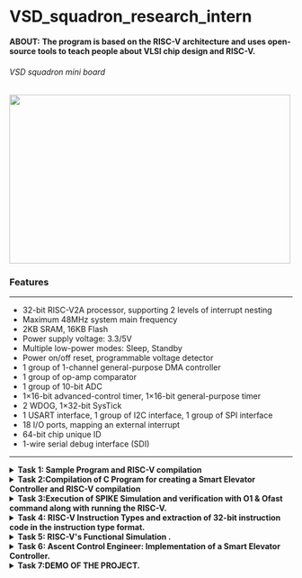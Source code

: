 # VSD_squadron_research_intern
**ABOUT:** **The program is based on the RISC-V architecture and uses open-source tools to teach people about VLSI chip design and RISC-V.**

###### VSD squadron mini board

<img align="center" width="500" height="300" src="https://github.com/sakthispgs/VSDsquadronmini_intern/assets/157115078/eb05f13c-0acb-4d20-b5cd-9c287286f0ac">


### Features
___

+ 32-bit RISC-V2A processor, supporting 2 levels of interrupt nesting
+ Maximum 48MHz system main frequency
+ 2KB SRAM, 16KB Flash
+ Power supply voltage: 3.3/5V
+ Multiple low-power modes: Sleep, Standby
+ Power on/off reset, programmable voltage detector
+ 1 group of 1-channel general-purpose DMA controller
+ 1 group of op-amp comparator
+ 1 group of 10-bit ADC
+ 1×16-bit advanced-control timer, 1×16-bit general-purpose timer
+ 2 WDOG, 1×32-bit SysTick
+ 1 USART interface, 1 group of I2C interface, 1 group of SPI interface
+ 18 I/O ports, mapping an external interrupt
+ 64-bit chip unique ID
+ 1-wire serial debug interface (SDI)
---
<details>
  <summary><b>
    Task 1: Sample Program and RISC-V compilation
</b></summary>
  
__The task 1 consist of some of the basic installation operation of the necessary tools such as Ubuntu on VMBox, Visual C++. Then we have to write a sample C code and analysing RISC asssemby code for the sample C code.__
___
+ Writing a C code to count sum of numbers from 1 to n using Leafpad as shown below.

![sample C program on Leafpad](https://github.com/sakthispgs/VSDsquadronmini_intern/assets/157115078/1a3edd12-338c-4ba9-9af9-a55d7460c0c1)
---

 #### Running above program in RISC-V Simulator
+ Command for Compiling the Code using RISCV Compiler.
```
$ riscv64-unknown-elf-gcc -O1 -mabi=lp64 -march=rv64i -o filename.o filename.c
$ ls -ltr filename.o
```

![RISC-V based simulation](https://github.com/sakthispgs/VSDsquadronmini_intern/assets/157115078/e43f4690-3310-4e73-8f4f-4a27d3f25827)

---
+ Assembly code for C program
```
$ riscv64-unknown-elf-objdump -d filename.o 
$ riscv64-unknown-elf-objdump -d filename.o | less
```

![Assembly code for C](https://github.com/sakthispgs/VSDsquadronmini_intern/assets/157115078/c36ebd0c-0b25-4037-97e6-ad018414bb42)

---

+ Assembly code for Ofast command
```
$ riscv64-unknown-elf-gcc -Ofast -mabi=lp64 -march=rv64i -o filename.o filename.c
$ riscv64-unknown-elf-objdump -d filename.o | less 
```
![Assembly code for Ofast command](https://github.com/sakthispgs/VSDsquadronmini_intern/assets/157115078/cdea39c3-8202-4fe5-985e-a7c7fcd53955)

---

**END OF TASK-1**

---
</details>

<details>
  <summary><b>Task 2:Compilation of C Program for creating a Smart Elevator Controller and RISC-V compilation</b></summary>

  + __The task 2 involves writing a C Program for creating a Smart Elevator Controller and we have to analyze RISC-V asssemby code for the above C code.__

#### Objective:
The C code must implement a simple smart elevator controller, designed to handle basic elevator operations including floor requests, movement, and stopping at requested floors. This system simulates how a real-world elevator might function, focusing on simplicity and fundamental concepts.

#### Detailed Operation:
1.Initialization:
The elevator starts at floor 0.
An array of boolean values (requests) is used to keep track of which floors have been requested.

2.User Interaction:
The user is continuously prompted to enter a floor number to request.
Valid floor numbers (within the range 0 to 9) are accepted and recorded as requests.
Entering -1 exits the program.

3.Request Handling:
The request_floor function marks a floor as requested.
The move_elevator function processes these requests, moving the elevator to the appropriate floor and changing direction as needed.

4.Simulation of Movement:
The elevator checks for the nearest requested floor in the current direction.
It moves to that floor, stops, and clears the request.
If no requests are pending in the current direction, it changes direction and continues checking for requests.

---

+ The C code for a Smart Elevator Controller can be elaborated as further:
```
#include <stdio.h>
#include <stdbool.h>

#define MAX_FLOORS 10

void request_floor(int floor);
void move_elevator();
void stop_elevator(int floor);

int current_floor = 0;
bool requests[MAX_FLOORS] = { false };
bool moving_up = true;

int main() {
    int floor_request;

    while (1) {
        printf("Enter the floor number to request (0-%d) or -1 to exit: ", MAX_FLOORS - 1);
        scanf("%d", &floor_request);

        if (floor_request == -1) {
            break;
        } else if (floor_request >= 0 && floor_request < MAX_FLOORS) {
            request_floor(floor_request);
        } else {
            printf("Invalid floor number. Please try again.\n");
        }

        move_elevator();
    }

    return 0;
}

void request_floor(int floor) {
    requests[floor] = true;
    printf("Floor %d requested.\n", floor);
}

void move_elevator() {
    if (moving_up) {
        for (int i = current_floor + 1; i < MAX_FLOORS; i++) {
            if (requests[i]) {
                current_floor = i;
                requests[i] = false;
                stop_elevator(i);
                return;
            }
        }
        moving_up = false;  
    }

    if (!moving_up) {
        for (int i = current_floor - 1; i >= 0; i--) {
            if (requests[i]) {
                current_floor = i;
                requests[i] = false;
                stop_elevator(i);
                return;
            }
        }
        moving_up = true;  
    }
}

void stop_elevator(int floor) {
    printf("Stopping at floor %d.\n", floor);
}
```

---

+ Output for the above C program can be displayed as:
  
![Screenshot 2024-06-25 105635](https://github.com/sakthispgs/VSDsquadronmini_intern/assets/157115078/a2c93947-3765-403e-8a8c-57eb5fbcbca4)

---

#### __Detailed Steps of the Example:__
+ First Input: User requests floor 5.  
  Output: "Floor 5 requested."  
  Output: "Stopping at floor 5."
+ Second Input: User requests floor 2.   
  Output: "Floor 2 requested."  
  Output: "Stopping at floor 2."
+ Exit: User inputs -1 to exit.  
  Program terminates.
---

#### __Code Behavior:__

+ The elevator starts at floor 0.
+ The elevator handles requests sequentially, moving to the next requested floor in the direction it is currently moving.
+ When no further requests are in the current direction, it changes direction and checks for requests in the opposite direction.
+ The process continues until the user decides to exit by entering -1.

---

+ Display the content of a file by using  `cat smart_elevator.c` , where The cat command is a versatile companion for various file-related operations.
  
![Screenshot 2024-06-25 110751](https://github.com/sakthispgs/VSDsquadronmini_intern/assets/157115078/457333e2-4346-4401-ac45-dcf55a0352bc)

---

#### Running above program in RISC-V Simulator
+ Command for Compiling the Code using RISCV Compiler.

```
$ riscv64-unknown-elf-gcc -O1 -mabi=lp64 -march=rv64i -o filename.o filename.c
$ ls -ltr filename.o
```

![Screenshot 2024-06-25 110810](https://github.com/sakthispgs/VSDsquadronmini_intern/assets/157115078/47c0e571-0a96-46cd-a249-49faf8d6b30d)

---

+ Assembly code of C program for '/main' module:
```
$ riscv64-unknown-elf-objdump -d filename.o 
$ riscv64-unknown-elf-objdump -d filename.o | less
```

![Screenshot 2024-06-25 111554](https://github.com/sakthispgs/VSDsquadronmini_intern/assets/157115078/58498d90-4712-4220-961b-d183503e4348)

---

+ Assembly code of C program for 'Ofast' command:
```
$ riscv64-unknown-elf-gcc -Ofast -mabi=lp64 -march=rv64i -o filename.o filename.c
$ riscv64-unknown-elf-objdump -d filename.o | less 
```

![Screenshot 2024-06-25 112152](https://github.com/sakthispgs/VSDsquadronmini_intern/assets/157115078/b32e4d3c-3d41-43e2-9b73-05a389a28185)

---

#### __Conclusion:__

+ The provided C code for a smart elevator controller is a foundational example of how an elevator system can be simulated using basic programming constructs. It offers a practical demonstration of state management, control flow, and user interaction, making it a valuable educational tool and a basis for further development and enhancement in more complex applications.

---

**END OF TASK-2**

---
</details>

<details>
  <summary><b>Task 3:Execution of SPIKE Simulation and verification with O1 & Ofast command along with running the RISC-V.</b></summary>

 + __The task 3 involves the execution of spike simulation and also consisting of debug of the Assembly code that is generated for the previous program.__

---

   First of all we have to execute the program using the step by step process such as, calling the program through ```riscv64-unknown-elf-gcc -o1 -mabi=lp64 -march=rv64i -o smart_elevator.o smart_elevator.c```, then compile it by using commands such as ```gcc smart_elevator.c``` and  ```./a.out```.

   Similarly again run the same program by using the spike simulation command such that ```spike pk smart_elevator.o``` .
   
   + One of the important goal is that output of both the simulation should return the same results as shown bellow.

![output verification through spike](https://github.com/sakthispgs/VSDsquadronmini_intern/assets/157115078/b14c2769-3d20-46c8-ae93-69a88ddb9a02)

---

+ Now we can access the Assembly code by using the command  ```riscv64-unknown-elf-objdump -d smart_elevator.o | less```.

![Screenshot 2024-06-26 171251](https://github.com/sakthispgs/VSDsquadronmini_intern/assets/157115078/ef8d2dfb-1435-4ed2-9c37-23b9516a478e)

---

__DEBUG PROCESS using ASSEMBLY CODE:__

+ The process of debugging involves the command  ```spike -d pk smart_elevator```, which debug's the assembly code and we can access each of the register by calling the variable name which is provided on the code. For example sp-Stack Pointer , lui - Load Upper Immediate , addi - Add Immediate ,  sw - Store Word etc...
  
  Now to initiate the file location we may use the command  ```(spike) until pc 0 100b0``` and then press enter and also use the command ```(spike) reg 0 sp```.

  ![debug assembly 1](https://github.com/sakthispgs/VSDsquadronmini_intern/assets/157115078/63f936fb-ab10-4156-aa60-478a53d927af)

+ Then the calculation of updation of the stack pointer can be done as following...

   ![stack pointer calculation](https://github.com/sakthispgs/VSDsquadronmini_intern/assets/157115078/645c6785-e4ec-42f3-a671-fa3e8a670257)

---

+ Further proceeding with the debug operation of the Assembly code as following..

  ![Screenshot 2024-06-26 174621](https://github.com/sakthispgs/VSDsquadronmini_intern/assets/157115078/33435ea2-d201-4be4-a129-caa24e750f03)

![Screenshot 2024-06-26 174855](https://github.com/sakthispgs/VSDsquadronmini_intern/assets/157115078/cdea8275-795f-4fee-a076-915ac4e17799)

---

**END OF TASK-3**

---

</details>

<details>
  <summary><b>Task 4: RISC-V Instruction Types and extraction of 32-bit instruction code in the instruction type format.</b></summary>

  + RISC-V instructions are grouped into different types based on their structure and purpose. Each type has a specific format that dictates how the instruction's bits are organized.
    These instruction types allow RISC-V to efficiently handle a wide range of operations, from basic arithmetic to complex control flow and memory access.
 Here are the basic RISC-V instruction types (Below response consist of block of command, inwhich first lines represents **Bit Numbers** and the second line represents the **Instruction set architectures**) :

---

#### 1.R-type (Register):

+ Purpose: Perform arithmetic and logical operations using values from two registers.

+ Format: Includes fields for the operation code (opcode), two source registers (rs1 and rs2), a destination register (rd), and function codes (funct3 and funct7) that specify the exact operation.

  Example: `add x1, x2, x3` (adds the values in `x2` and `x3`, and stores the result in `x1`).
```
 31   25   24  20  19  15  14  12   11  7   6    0
| funct7 |  rs2  |  rs1  | funct3 |  rd  |  opcode  |
```

#### 2.I-type (Immediate):

+ Purpose: Perform operations involving an immediate value (a constant) and a register, or load data from memory.
+ Format: Includes fields for the opcode, one source register (rs1), a destination register (rd), a function code (funct3), and an immediate value.

Example: `addi x1, x2, 10` (adds the value in `x2` and the immediate value 10, and stores the result in `x1`).
```
 31      20   19  15  14  12   11  7   6    0
| imm[11:0] |  rs1  | funct3 |  rd  |  opcode  |
```

#### 3.S-type (Store):

+ Purpose: Store data from a register into memory.
+ Format: Includes fields for the opcode, two source registers (rs1 and rs2), a function code (funct3), and a split immediate value.

Example: `sw x1, 0(x2)` (stores the value in `x1` into the memory address calculated as `0 + x2`).
```
 31      25   24  20  19  15  14    12   11    7    6   0
| imm[11:5] |  rs2  |  rs1  |  funct3  | imm[4:0] | opcode |
```

#### 4.B-type (Branch):

+ Purpose: Perform conditional branches based on comparisons.
+ Format: Includes fields for the opcode, two source registers (rs1 and rs2), a function code (funct3), and a split immediate value that determines the branch target.

Example: `beq x1, x2, label` (branches to label if the values in `x1` and `x2` are equal).
```
 31    30   25    24   20    19    15 14      12 11     8    7        6     0
| imm[12] | imm[10:5] |  rs2  | rs1 |  funct3  | imm[4:1] | imm[11] | opcode |
```

#### 5.U-type (Upper Immediate):

+ Purpose: Handle large immediate values, typically for addressing or arithmetic involving large constants.
+ Format: Includes fields for the opcode, a destination register (rd), and a large immediate value.

Example: `lui x1, 0x12345` (loads the immediate value `0x12345000` into `x1`).
```
 31        12 11   7 6      0
| imm[31:12] |  rd  | opcode |
```

#### 6.J-type (Jump):

+ Purpose: Perform jumps to a specified address and optionally link (store the return address).
+ Format: Includes fields for the opcode, a destination register (rd), and a large immediate value that determines the jump target.

Example: `jal x1, label` (jumps to label and stores the return address in `x1`).
```
 31       30         21       20  19       12 11   7 6    0
| imm[20] | imm[10:1] | imm[11] | imm[19:12] |  rd  | opcode |
```

---

+ **Extraction of 32-bit instruction code in the instruction type format.**

**1.ADD(addition)**

```
ADD r1, r2, r3
```
+ **Description:**
  - ADD r1, r2, r3: This instruction performs an arithmetic addition of the values in registers r2 and r3 and stores the result in register r1.
+ **Instruction Type:**
  - Type: R-type (Register)
+ **Format:**
  - R-type Format Fields:
    - opcode: Specifies the operation to be performed (for ADD, it is typically `0110011` in binary).
    - rd: The destination register (in this case, `r1`).
    - funct3: A 3-bit function code that, along with the opcode and funct7, uniquely identifies the instruction (for ADD, it is `000`).
    - rs1: The first source register (in this case, `r2`).
    - rs2: The second source register (in this case, `r3`).
    - funct7: A 7-bit function code that, along with the opcode and funct3, uniquely identifies the instruction (for ADD, it is `0000000`).

**2.SUB(subraction)**

```
SUB r3, r1, r2
```
+ **Description:**
  - SUB r3, r1, r2: This instruction performs an arithmetic subtraction of the value in register r2 from the value in register r1 and stores the result in register r3.
+ **Instruction Type:**
  - Type: R-type (Register)
+ **Format:**
  - R-type Format Fields:
    - opcode: Specifies the operation to be performed (for SUB, it is typically `0110011` in binary).
    - rd: The destination register (in this case, `r3`).
    - funct3: A 3-bit function code that, along with the opcode and funct7, uniquely identifies the instruction (for SUB, it is `000`).
    - rs1: The first source register (in this case, `r1`).
    - rs2: The second source register (in this case, `r2`).
    - funct7: A 7-bit function code that, along with the opcode and funct3, uniquely identifies the instruction (for SUB, it is `0100000`).

**3.AND(operation)**
```
AND r2, r1, r3
```
+ **Description:**
  - AND r2, r1, r3: This instruction performs a bitwise AND operation between the values in registers r1 and r3, and stores the result in register r2.
+ **Instruction Type:**
  - Type: R-type (Register)
+ **Format:**
  - R-type Format Fields:
    - opcode: Specifies the operation to be performed (for AND, it is typically `0110011` in binary).
    - rd: The destination register (in this case, `r2`).
    - funct3: A 3-bit function code that, along with the opcode and funct7, uniquely identifies the instruction (for AND, it is `111`).
    - rs1: The first source register (in this case, `r1`).
    - rs2: The second source register (in this case, `r3`).
    - funct7: A 7-bit function code that, along with the opcode and funct3, uniquely identifies the instruction (for AND, it is `0000000`).
   
**4.OR(operation)**
```
OR r8, r2, r5
```
+ **Description:**
  - OR r8, r2, r5: This instruction performs a bitwise OR operation between the values in registers r2 and r5, and stores the result in register r8.
+ **Instruction Type:**
  - Type: R-type (Register)
+ **Format:**
  - R-type Format Fields:
    - opcode: Specifies the operation to be performed (for OR, it is typically `0110011` in binary).
    - rd: The destination register (in this case, `r8`).
    - funct3: A 3-bit function code that, along with the opcode and funct7, uniquely identifies the instruction (for OR, it is `110`).
    - rs1: The first source register (in this case, `r2`).
    - rs2: The second source register (in this case, `r5`).
    - funct7: A 7-bit function code that, along with the opcode and funct3, uniquely identifies the instruction (for OR, it is `0000000`).
   
  **5.XOR(operation)**
  ```
  XOR r8, r1, r4
  ```
+ **Description:**
  - XOR r8, r1, r4: This instruction performs a bitwise XOR operation between the values in registers r1 and r4, and stores the result in register r8.
+ **Instruction Type:**
  - Type: R-type (Register)
+ **Format:**
  - R-type Format Fields:
  - opcode: Specifies the operation to be performed (for XOR, it is typically `0110011` in binary).
  - rd: The destination register (in this case, `r8`).
  - funct3: A 3-bit function code that, along with the opcode and funct7, uniquely identifies the instruction (for XOR, it is `100`).
  - rs1: The first source register (in this case, `r1`).
  - rs2: The second source register (in this case, `r4`).
  - funct7: A 7-bit function code that, along with the opcode and funct3, uniquely identifies the instruction (for XOR, it is `0000000`).
 
**6.SLT(set-less-than comparison)**
```
SLT r10, r2, r4
```
+ **Description:**
  - SLT r10, r2, r4: This instruction performs a set-less-than comparison between the values in registers r2 and r4. If the value in r2 is less than the value in r4, it sets the destination register r10 to 1; otherwise, it sets r10 to 0.
+ **Instruction Type:**
  - Type: R-type (Register)
+ **Format:**
  - R-type Format Fields:
    - opcode: Specifies the operation to be performed (for SLT, it is typically 0110011 in binary).
    -  rd: The destination register (in this case, r10).
    - funct3: A 3-bit function code that, along with the opcode and funct7, uniquely identifies the instruction (for SLT, it is 010).
    - rs1: The first source register (in this case, r2).
    - rs2: The second source register (in this case, r4).
    - funct7: A 7-bit function code that, along with the opcode and funct3, uniquely identifies the instruction (for SLT, it is `0000000`).
   
**7.ADDI(add immediate)**
```
ADDI r12, r3, 5
```
+ **Description:**
  - ADDI r12, r3, 5: This instruction performs an addition of the value in register r3 and the immediate value 5, and stores the result in register r12.
+ **Instruction Type:**
  - Type: I-type (Immediate)
+ **Format:**
  - I-type Format Fields:
    - opcode: Specifies the operation to be performed (for ADDI, it is typically `0010011` in binary).
    - rd: The destination register (in this case, `r12`).
    - funct3: A 3-bit function code that, along with the opcode, uniquely identifies the instruction (for ADDI, it is `000`).
    - rs1: The source register (in this case, `r3`).
    - imm[11:0]: A 12-bit immediate value (in this case, `5`).

  **8.SW(Store)**
  ```
  SW r3, r1, 4
  ```
  + **Description:**
    - SW r3, r1, 4: This instruction stores the value in register r3 to the memory address computed by adding the immediate value 4 to the base address in register r1.
  + **Instruction Type:**
    - Type: S-type (Store)
+ **Format:**
  - S-type Format Fields:
    - opcode: Specifies the operation to be performed (for SW, it is typically `0100011` in binary).
    - imm[11:5]: The upper 7 bits of the 12-bit immediate value.
    - rs2: The source register containing the value to be stored (in this case, `r3`).
    - rs1: The base address register (in this case, `r1`).
    - funct3: A 3-bit function code that, along with the opcode, uniquely identifies the instruction (for SW, it is `010`).
    - imm[4:0]: The lower 5 bits of the 12-bit immediate value.
   
+ **9.SRL(Shift Right Logical)**
  ```
  SRL r16, r11, r2
  ```
+ **Description:**
  - SRL r16, r11, r2: This instruction performs a logical right shift on the value in register r11 by the number of positions specified in register r2, and stores the result in register r16.
+ **Instruction Type:**
  - Type: R-type (Register)
+ **Format:**
  - R-type Format Fields:
    - opcode: Specifies the operation to be performed (for SRL, it is typically `0110011` in binary).
    - rd: The destination register (in this case, r16).
    - funct3: A 3-bit function code that, along with the opcode and funct7, uniquely identifies the instruction (for SRL, it is `101`).
    - rs1: The first source register (in this case, r11).
    - rs2: The second source register (in this case, r2).
    - funct7: A 7-bit function code that, along with the opcode and funct3, uniquely identifies the instruction (for SRL, it is `0000000`).
   
+ **10.BNE(Branch on Not Equal)**
 ```
BNE r0, r1, 20
```
+ **Description:**
  - BNE r0, r1, 20: This instruction compares the values in registers r0 and r1. If the values are not equal, it branches to the address specified by the immediate value 20 (which is a byte offset from the current program counter).
+ **Instruction Type:**
  - Type: B-type (Branch)
+ **Format:**
  - B-type Format Fields:
    - opcode: Specifies the operation to be performed (for BNE, it is typically `1100011` in binary).
    - imm[12|10:5]: The immediate value split into upper bits (bit 12 and bits 10 to 5).
    - rs2: The second source register (in this case, r1).
    - rs1: The first source register (in this case, r0).
    - funct3: A 3-bit function code that, along with the opcode, uniquely identifies the instruction (for BNE, it is `001`).
    - imm[4:1|11]: The immediate value split into lower bits (bits 4 to 1 and bit `11`).
   
+ **11.BEQ(branch if equal)**
  ```
  BEQ r0, r0, 15
  ```
+ **Description:**
  - BEQ r0, r0, 15: This instruction compares the values in registers r0 and r0. Since both are the same, it checks if they are equal, and if true, it branches to the address specified by the immediate value 15 (which is a byte offset from the current program counter).
+ **Instruction Type:**
  - Type: B-type (Branch)
+ **Format:**
  - B-type Format Fields:
    - opcode: Specifies the operation to be performed (for BEQ, it is typically 1100011 in binary).
    - imm[12|10:5]: The immediate value split into upper bits (bit 12 and bits 10 to 5).
    - rs2: The second source register (in this case, r0).
    - rs1: The first source register (in this case, r0).
    - funct3: A 3-bit function code that, along with the opcode, uniquely identifies the instruction (for BEQ, it is `000`).
    - imm[4:1|11]: The immediate value split into lower bits (bits 4 to 1 and bit `11`).
   
+ **12.LW(load)**
  ```
  LW r13, r11, 2
  ```
+ **Description:**
  - LW r13, r11, 2: This instruction loads a 32-bit word from memory at the address calculated by adding the immediate value 2 to the base address in register r11, and stores the result in register r13.
+ **Instruction Type:**
  - Type: I-type (Immediate)
+ **Format:**
  - I-type Format Fields:
    - opcode: Specifies the operation to be performed (for LW, it is typically `0000011` in binary).
    - rd: The destination register (in this case, r13).
    - funct3: A 3-bit function code that, along with the opcode, uniquely identifies the instruction (for LW, it is `010`).
    - rs1: The base address register (in this case, r11).
    - imm[11:0]: A 12-bit immediate value (in this case, 2).
      
---

#### CONCLUSION:

+ **The final declaration of instruction type format for given specific 32-bit instruction code of RISC-V instructions:**
  
| Instruction | Type | Instruction | Type |
|-------------| ------| -------------| ------|
| ADD r1, r2, r3 | R | ADDI r12, r3, 5 | I |
| SUB r3, r1, r2 | R | SW r3, r1, 4 | S |
| AND r2, r1, r3 | R | SRL r16, r11, r2 | R |
| OR r8, r2, r5 | R | BNE r0, r1, 20 | B |
| XOR r8, r1, r4 | R | BEQ r0, r0, 15 | B |
| SLT r10, r2, r4 | R | LW r13, r11, 2 | I |
| SLL r15, r11, r2 | R | 

---

**END OF TASK-4**

---
</details>

<details>
  <summary><b>Task 5: RISC-V's Functional Simulation .</b></summary>

+ **DESCRIPTION**
  + #### Icarus Verilog (iverilog):
    + Icarus Verilog is an open-source Verilog simulation and synthesis tool. It is used primarily for verifying and testing digital designs written in the Verilog hardware description language (HDL).
    + Icarus Verilog can compile and simulate Verilog HDL code, making it a useful tool for verifying the correctness of digital designs.
  + #### GTKWave:
    + GTKWave is an open-source waveform viewer for viewing the signal changes over time in digital circuits. It is often used in conjunction with simulation tools like Icarus Verilog
    +  GTKWave provides a graphical interface to view waveform data, making it easier to analyze the behavior of digital circuits.

Together, Icarus Verilog and GTKWave form a powerful combination for designing, simulating, and analyzing digital circuits using Verilog HDL. 
 
  ---

+ **Steps to be followed to validate the Functional simulation:**
  + First we have to create a directory, I have used the command `mkdir sakthispgs` to create a directory.
  + Then I have used `touch sakthi_rv32i.v` and `touch sakthi_rv32i_tb.v` commands to create two different files , inwhich one represents verilog file while other represents the test bench file.
  + Import the verilog code and test bench code on to the leafpad and the save it
  ![Screenshot 2024-07-06 182545](https://github.com/sakthispgs/VSDsquadronmini_intern/assets/157115078/e1cde336-ba19-4e2f-a36a-21e0d892befe)

---

  + To run and simulate the verilog code, we use the following command:
    ```
    $ iverilog -o sakthi_rv32i sakthi_rv32i.v sakthi_rv32i_tb.v
    $ ./sakthi_rv32i.v
    ```
  +  To observe the simulation waveform in GTKWave, we use the command `$ gtkwave sakthi_rv32i.vcd`
  ![Screenshot 2024-07-06 182609](https://github.com/sakthispgs/VSDsquadronmini_intern/assets/157115078/a4f65d5d-1ebb-4647-8074-58e2c443798c)

---

+ **GTKwave**:
   + Let us Analyze the Output Waveform of various instructions that we have covered.
   + Here we use GTKwave to see the variation at the output.
   + It primarily works with VCD files generated by simulators like Icarus Verilog, but it also supports other file formats such as LXT, LXT2, FST, and more.Users can easily navigate through the signals, zoom in and out, and focus on specific areas of interest.

![Screenshot 2024-07-06 161507](https://github.com/sakthispgs/VSDsquadronmini_intern/assets/157115078/80f6bba1-460f-4ef3-a13a-67058771608f)

---

**END OF TASK-5**

---

</details>  

<details>
  <summary><b>Task 6: Ascent Control Engineer: Implementation of a Smart Elevator Controller.</b></summary>

### A Smart Elevator Controller:

This task involves a Creating simple a smart elevator controller involves designing a system that can efficiently manage the movement of elevators in a building, ensuring optimal performance and user experience.


------

#### **Overview**

>*A Smart Elevator Controller is a sophisticated system that enhances the efficiency, safety, and user experience of elevator operations within a building. It leverages advanced technologies and intelligent algorithms to optimize elevator movement and coordination. This controller efficiently assigns elevators to service calls, minimizing wait times and reducing congestion by coordinating multiple elevators.
The Smart Elevator Controller also emphasizes energy efficiency, utilizing regenerative braking and smart standby modes to reduce energy consumption. Communication systems within the controller integrate seamlessly with building management systems, enabling real-time monitoring and control. Advanced features like predictive maintenance and remote monitoring further enhance the functionality and reliability of the system, making it a key component in modern, intelligent building management.*

---

#### **Components required**

1.VSDSquadron Mini: To control the logic and operation of the elevator. 
 
2.Sensors: To detect the elevator's position at different floors.

3.Actuators:
  + DC Motor or Stepper Motor: To drive the elevator up and down.
  + Motor Driver: To control the motor based on microcontroller commands.

4.Power Supply: Ensure a stable power source for the microcontroller and motors.

5.7-Segment Displays: To show the current floor.

6.Push Buttons: For users to input floor selection and call the elevator.

7.Breadboard and Jumper Wires: For prototyping the circuit.    

---

#### **Pinout diagram for Elevator Controller**

![Presentation1](https://github.com/sakthispgs/VSDsquadronmini_intern/assets/157115078/9bf88412-1a88-4026-bb76-0e701e4d4a31)

+ The circuit connection diagram for the elevator controller system features a VSDSquadron Mini board interfacing with a proximity sensor, a motor driver, an LCD display, and a stepper motor. The VSDSquadron Mini board is powered through its VIN pin connected to a power supply, with a common ground (GND) shared among all components. The proximity sensor connects its VCC pin to the power supply, its GND pin to the common ground, and its output pin to the PC0 pin of the VSDSquadron Mini. For motor control, the motor driver is linked to the VSDSquadron Mini via the STEP and DIRECTION pins connected to PD0 and PD1 respectively. The motor driver's VDD pin is connected to a stable power supply, with its GND pin connected to the common ground. The motor driver's output pins (1A, 2A, STEP, and VMOT) are connected to the corresponding coils of the stepper motor. Additionally, the LCD display receives power from the VCC pin and shares the common ground. The control pins of the LCD display (E, RS, D3, D6, and D7) are connected to PC1, PC2, and PC3 pins of the VSDSquadron Mini, enabling the display to provide feedback on the elevator's status. This setup allows the VSDSquadron Mini to process inputs from the proximity sensor and user commands, control the stepper motor via the motor driver, and display relevant information on the LCD screen.

---

#### **Simplified Table for Elevator Controller**
+ Since the elevator controller operates based on state changes driven by the clock, a complete truth table for all possible input combinations would be extensive. However, we can illustrate a simplified version capturing the primary states and transitions:

|clk|reset|floor_request|request_valid|current_floor(prev)|moving_up(prev)|stop (prev)|current_floor (next)|moving_up (next)|stop(next)|
|--|---|--------|---------|--------|--------|--------|--------|-------|---------|
|0|1|X|X|X|X|X|0|1|0|
|1|0|3|1|0|1|0|3|1|1|
|2|0|1|1|3|1|1|3|1|0|
|3|0|X|0|3|1|0|1|0|1|
|4|0|5|1|1|0|1|5|1|1|
|5|0|7|1|5|1|1|7|1|1|
|6|0|X|0|7|1|1|7|0|0|

---

#### **How to Program?**

+ Here's the code for an embedded C environment, such as running on a microcontroller like the VSDSquadron Mini. This version assumes that the microcontroller is using standard libraries and functions for handling inputs and outputs, which you may need to adapt depending on your specific platform and setup.

```
#include <ch32v00x.h> 
#include <stdbool.h>
#include <stdint.h>
#include "microcontroller_library.h" // Placeholder for the actual library header

#define MAX_FLOORS 10

void request_floor(uint8_t floor);
void move_elevator();
void stop_elevator(uint8_t floor);
void setup_pins();
uint8_t read_floor_request();

uint8_t current_floor = 0;
bool requests[MAX_FLOORS] = { false };
bool moving_up = true;

int main() {
    uint8_t floor_request;
    
    setup_pins();
    
    while (1) {
        floor_request = read_floor_request();

        if (floor_request < MAX_FLOORS) {
            request_floor(floor_request);
        }

        move_elevator();
    }

    return 0;
}

void request_floor(uint8_t floor) {
    requests[floor] = true;
    // Replace with actual function to display floor request
    microcontroller_display_message("Floor %d requested.\n", floor);
}

void move_elevator() {
    if (moving_up) {
        for (uint8_t i = current_floor + 1; i < MAX_FLOORS; i++) {
            if (requests[i]) {
                current_floor = i;
                requests[i] = false;
                stop_elevator(i);
                return;
            }
        }
        moving_up = false;  
    }

    if (!moving_up) {
        for (int8_t i = current_floor - 1; i >= 0; i--) {
            if (requests[i]) {
                current_floor = i;
                requests[i] = false;
                stop_elevator(i);
                return;
            }
        }
        moving_up = true;  
    }
}

void stop_elevator(uint8_t floor) {
    // Replace with actual function to display stopping message
    microcontroller_display_message("Stopping at floor %d.\n", floor);
}

void setup_pins() {
    // Setup code for microcontroller pins
    // Example: setting up GPIO pins for buttons, LEDs, motor driver, etc.
    microcontroller_setup_pin(FLOOR_REQUEST_PIN, INPUT);
    microcontroller_setup_pin(ELEVATOR_MOTOR_PIN1, OUTPUT);
    microcontroller_setup_pin(ELEVATOR_MOTOR_PIN2, OUTPUT);
    microcontroller_setup_pin(LED_DISPLAY_PIN, OUTPUT);
    // Add additional setup as needed
}

uint8_t read_floor_request() {
    // Example code to read a floor request from a button or sensor
    // Replace with actual function to read input from hardware
    if (microcontroller_button_pressed(FLOOR_BUTTON_0)) return 0;
    if (microcontroller_button_pressed(FLOOR_BUTTON_1)) return 1;
    if (microcontroller_button_pressed(FLOOR_BUTTON_2)) return 2;
    // Add additional floor buttons as needed

    return MAX_FLOORS; // Return an invalid floor number if no request
}
```
---

</details>   

<details>
  <summary><b>Task 7:DEMO OF THE PROJECT.</b></summary>

+ Let us see the demonstartion video of the `smart elevator controller`.
  
https://drive.google.com/file/d/1tkWmdeXHC6wOH6gGidFapYji2ltGmC-j/view?usp=sharing

---

END OF TASK-7

---

</details>   
